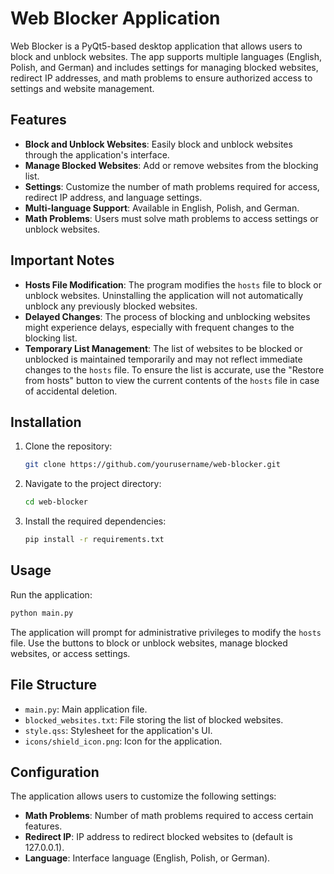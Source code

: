 # Web Blocker Application

Web Blocker is a PyQt5-based desktop application that allows users to block and unblock websites. The app supports multiple languages (English, Polish, and German) and includes settings for managing blocked websites, redirect IP addresses, and math problems to ensure authorized access to settings and website management.

## Features

- **Block and Unblock Websites**: Easily block and unblock websites through the application's interface.
- **Manage Blocked Websites**: Add or remove websites from the blocking list.
- **Settings**: Customize the number of math problems required for access, redirect IP address, and language settings.
- **Multi-language Support**: Available in English, Polish, and German.
- **Math Problems**: Users must solve math problems to access settings or unblock websites.

## Important Notes

- **Hosts File Modification**: The program modifies the `hosts` file to block or unblock websites. Uninstalling the application will not automatically unblock any previously blocked websites.
- **Delayed Changes**: The process of blocking and unblocking websites might experience delays, especially with frequent changes to the blocking list.
- **Temporary List Management**: The list of websites to be blocked or unblocked is maintained temporarily and may not reflect immediate changes to the `hosts` file. To ensure the list is accurate, use the "Restore from hosts" button to view the current contents of the `hosts` file in case of accidental deletion.

## Installation

1. Clone the repository:
   ```sh
   git clone https://github.com/yourusername/web-blocker.git
   ```
2. Navigate to the project directory:
   ```sh
   cd web-blocker
   ```
3. Install the required dependencies:
   ```sh
   pip install -r requirements.txt
   ```

## Usage

Run the application:
   ```sh
   python main.py
   ```
The application will prompt for administrative privileges to modify the `hosts` file. Use the buttons to block or unblock websites, manage blocked websites, or access settings.

## File Structure

- `main.py`: Main application file.
- `blocked_websites.txt`: File storing the list of blocked websites.
- `style.qss`: Stylesheet for the application's UI.
- `icons/shield_icon.png`: Icon for the application.

## Configuration

The application allows users to customize the following settings:

- **Math Problems**: Number of math problems required to access certain features.
- **Redirect IP**: IP address to redirect blocked websites to (default is 127.0.0.1).
- **Language**: Interface language (English, Polish, or German).
